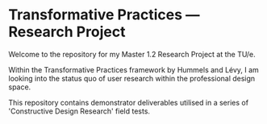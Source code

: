# Transformative Practices — Research Project

Welcome to the repository for my Master 1.2 Research Project at the TU/e. 

Within the Transformative Practices framework by Hummels and Lévy, I am looking into the status quo of user research within the professional design space. 

This repository contains demonstrator deliverables utilised in a series of 'Constructive Design Research' field tests. 
